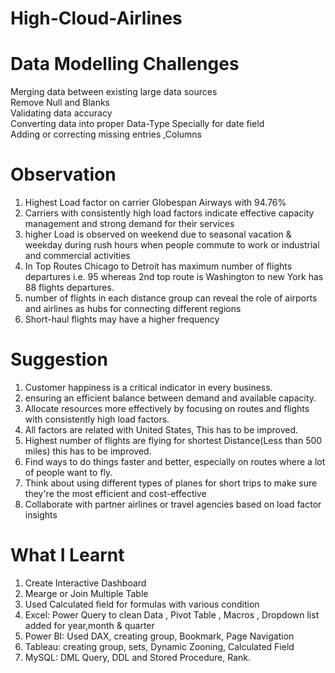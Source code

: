 # High-Cloud-Airlines

# Data Modelling Challenges 
Merging data between existing large data sources                                                                                                                                                                        
Remove Null and Blanks                                                                                                                                                                                                  
Validating data accuracy                                                                                                                                                                                                
Converting data into proper Data-Type Specially for date field                                                                                                                                                          
Adding or correcting missing entries ,Columns                                                                                                                                                                            
# Observation 
1. Highest Load factor on carrier Globespan Airways with 94.76%
2. Carriers with consistently high load factors indicate effective capacity management and strong demand for their services
3. higher Load is observed on weekend due to seasonal vacation & weekday during rush hours when people commute to work or industrial and commercial activities
4. In Top Routes Chicago to Detroit has maximum number of flights departures i.e. 95 whereas 2nd top route is Washington to new York has 88 flights departures.
5. number of flights in each distance group can reveal the role of airports and airlines as hubs for connecting different regions
6. Short-haul flights may have a higher frequency 

# Suggestion
1. Customer happiness is a critical indicator in every business.                                                                                                                                                      
2. ensuring an efficient balance between demand and available capacity.                                                                                                                                               
3. Allocate resources more effectively by focusing on routes and flights with consistently high load factors.                                                                                                         
4. All factors are related with United States, This has to be improved.                                                                                                                                               
5. Highest number of flights are flying for shortest Distance(Less than 500 miles) this has to be improved.                                                                                                           
6. Find ways to do things faster and better, especially on routes where a lot of people want to fly.                                                                                                                  
7. Think about using different types of planes for short trips to make sure they're the most efficient and cost-effective                                                                                             
8. Collaborate with partner airlines or travel agencies based on load factor insights

# What I Learnt                                                                                                                                                                                                      
1. Create Interactive Dashboard
2. Mearge or Join Multiple Table
3. Used Calculated field for formulas with various condition
4. Excel: Power Query to clean Data , Pivot Table , Macros , Dropdown list added for year,month & quarter
5. Power BI: Used DAX, creating group, Bookmark, Page Navigation
6. Tableau: creating group, sets, Dynamic Zooning, Calculated Field
7. MySQL: DML Query, DDL and Stored Procedure, Rank.



                                                                                                                 
                                                                                                                                                                                                              











 
